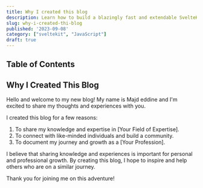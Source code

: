 ```yaml
---
title: Why I created this blog
description: Learn how to build a blazingly fast and extendable SvelteKit Markdown blog for poets.
slug: why-i-created-thi-blog
published: '2023-09-08'
category: ["sveltekit", "JavaScript"]
draft: true
---
```


## Table of Contents

## Why I Created This Blog

Hello and welcome to my new blog! My name is Majd eddine and I'm excited to share my thoughts and experiences with you.

I created this blog for a few reasons:

1. To share my knowledge and expertise in [Your Field of Expertise].
2. To connect with like-minded individuals and build a community.
3. To document my journey and growth as a [Your Profession].

I believe that sharing knowledge and experiences is important for personal and professional growth. By creating this blog, I hope to inspire and help others who are on a similar journey.

Thank you for joining me on this adventure!
